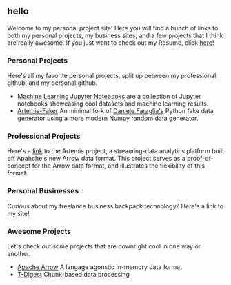 ## hello

Welcome to my personal project site! Here you will find a bunch of links to both my personal projects, my business sites, and a few projects that I think are really awesome. If you just want to check out my Resume, click [here](https://github.com/russellgill/hello/blob/master/Resume_RussellGill.pdf)!

### Personal Projects

Here's all my favorite personal projects, split up between my professional github, and my personal github.

- [Machine Learning Jupyter Notebooks](https://github.com/russellgill/MachineLearningNotebooks) are a collection of Jupyter notebooks showcasing cool datasets and machine learning results.
- [Artemis-Faker](https://github.com/russellgill/Artemis-Faker) An minimal fork of [Daniele Faraglia's](https://github.com/joke2k) Python fake data generator using a more modern Numpy random data generator.

### Professional Projects

Here's a [link](https://github.com/ryanmwhitephd/artemis) to the Artemis project, a streaming-data analytics platform built off Apahche's new Arrow data format. This project serves as a proof-of-concept for the Arrow data format, and illustrates the flexibility of this format.

### Personal Businesses

Curious about my freelance business backpack.technology? Here's a link to my site!

### Awesome Projects 

Let's check out some projects that are downright cool in one way or another.

- [Apache Arrow](https://github.com/apache/arrow) A langage agonstic in-memory data format
- [T-Digest](https://github.com/tdunning/t-digest) Chunk-based data processing
